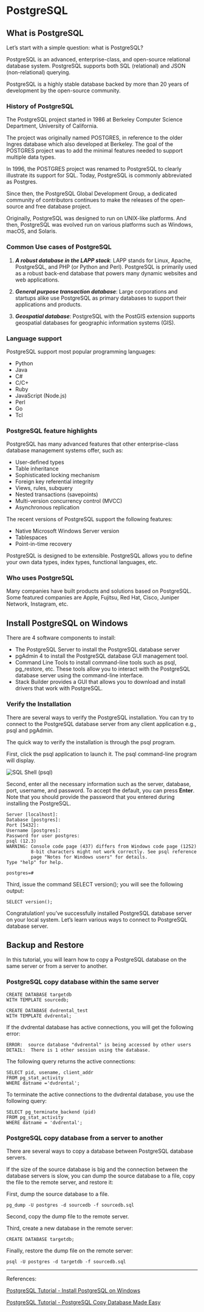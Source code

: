 # PostgreSQL

## What is PostgreSQL

Let’s start with a simple question: what is PostgreSQL?

PostgreSQL is an advanced, enterprise-class, and open-source relational database system. PostgreSQL supports both SQL (relational) and JSON (non-relational) querying.

PostgreSQL is a highly stable database backed by more than 20 years of development by the open-source community.

### History of PostgreSQL

The PostgreSQL project started in 1986 at Berkeley Computer Science Department, University of California.

The project was originally named POSTGRES, in reference to the older Ingres database which also developed at Berkeley. The goal of the POSTGRES project was to add the minimal features needed to support multiple data types.

In 1996, the POSTGRES project was renamed to PostgreSQL to clearly illustrate its support for SQL. Today, PostgreSQL is commonly abbreviated as Postgres.

Since then, the PostgreSQL Global Development Group, a dedicated community of contributors continues to make the releases of the open-source and free database project.

Originally, PostgreSQL was designed to run on UNIX-like platforms. And then, PostgreSQL was evolved run on various platforms such as Windows, macOS, and Solaris.

### Common Use cases of PostgreSQL
1) ***A robust database in the LAPP stack***:
LAPP stands for Linux, Apache, PostgreSQL, and PHP (or Python and Perl). PostgreSQL is primarily used as a robust back-end database that powers many dynamic websites and web applications.

2) ***General purpose transaction database***:
Large corporations and startups alike use PostgreSQL as primary databases to support their applications and products.

3) ***Geospatial database***:
PostgreSQL with the PostGIS extension supports geospatial databases for geographic information systems (GIS).

### Language support

PostgreSQL support most popular programming languages:

- Python
- Java
- C#
- C/C+
- Ruby
- JavaScript (Node.js)
- Perl
- Go
- Tcl

### PostgreSQL feature highlights

PostgreSQL has many advanced features that other enterprise-class database management systems offer, such as:

- User-defined types
- Table inheritance
- Sophisticated locking mechanism
- Foreign key referential integrity
- Views, rules, subquery
- Nested transactions (savepoints)
- Multi-version concurrency control (MVCC)
- Asynchronous replication

The recent versions of PostgreSQL support the following features:

- Native Microsoft Windows Server version
- Tablespaces
- Point-in-time recovery

PostgreSQL is designed to be extensible. PostgreSQL allows you to define your own data types, index types, functional languages, etc.

### Who uses PostgreSQL

Many companies have built products and solutions based on PostgreSQL. Some featured companies are Apple, Fujitsu, Red Hat, Cisco, Juniper Network, Instagram, etc.


## Install PostgreSQL on Windows

There are 4 software components to install:
- The PostgreSQL Server to install the PostgreSQL database server
- pgAdmin 4 to install the PostgreSQL database GUI management tool.
- Command Line Tools to install command-line tools such as psql, pg_restore, etc. These tools allow you to interact with the PostgreSQL database server using the command-line interface.
- Stack Builder provides a GUI that allows you to download and install drivers that work with PostgreSQL.

### Verify the Installation

There are several ways to verify the PostgreSQL installation. You can try to connect to the PostgreSQL database server from any client application e.g.,  psql and pgAdmin.

The quick way to verify the installation is through the psql program.

First, click the psql application to launch it. The psql command-line program will display.

![SQL Shell (psql)](https://sp.postgresqltutorial.com/wp-content/uploads/2020/07/Install-PostgreSQL-psql.png)

Second, enter all the necessary information such as the server, database, port, username, and password. To accept the default, you can press **Enter**.  Note that you should provide the password that you entered during installing the PostgreSQL.

```
Server [localhost]:
Database [postgres]:
Port [5432]:
Username [postgres]:
Password for user postgres:
psql (12.3)
WARNING: Console code page (437) differs from Windows code page (1252)
         8-bit characters might not work correctly. See psql reference
         page "Notes for Windows users" for details.
Type "help" for help.

postgres=#
```

Third, issue the command SELECT version(); you will see the following output:

```
SELECT version();
```

Congratulation! you’ve successfully installed PostgreSQL database server on your local system. Let’s learn various ways to connect to PostgreSQL database server.

## Backup and Restore

In this tutorial, you will learn how to copy a PostgreSQL database on the same server or from a server to another.

### PostgreSQL copy database within the same server

```
CREATE DATABASE targetdb 
WITH TEMPLATE sourcedb;
```

```
CREATE DATABASE dvdrental_test 
WITH TEMPLATE dvdrental;
```

If the dvdrental database has active connections, you will get the following error:

```
ERROR:  source database "dvdrental" is being accessed by other users
DETAIL:  There is 1 other session using the database.
```

The following query returns the active connections:


```
SELECT pid, usename, client_addr 
FROM pg_stat_activity 
WHERE datname ='dvdrental';
```

To terminate the active connections to the dvdrental database, you use the following query:

```
SELECT pg_terminate_backend (pid)
FROM pg_stat_activity
WHERE datname = 'dvdrental';
```

### PostgreSQL copy database from a server to another

There are several ways to copy a database between PostgreSQL database servers.

If the size of the source database is big and the connection between the database servers is slow, you can dump the source database to a file, copy the file to the remote server, and restore it:

First, dump the source database to a file.

```
pg_dump -U postgres -d sourcedb -f sourcedb.sql
```

Second, copy the dump file to the remote server.

Third, create a new database in the remote server:

```
CREATE DATABASE targetdb;
```

Finally, restore the dump file on the remote server:

```
psql -U postgres -d targetdb -f sourcedb.sql
```




---

References:

[PostgreSQL Tutorial - Install PostgreSQL on Windows](https://www.postgresqltutorial.com/install-postgresql/)

[PostgreSQL Tutorial - PostgreSQL Copy Database Made Easy](https://www.postgresqltutorial.com/postgresql-copy-database/)